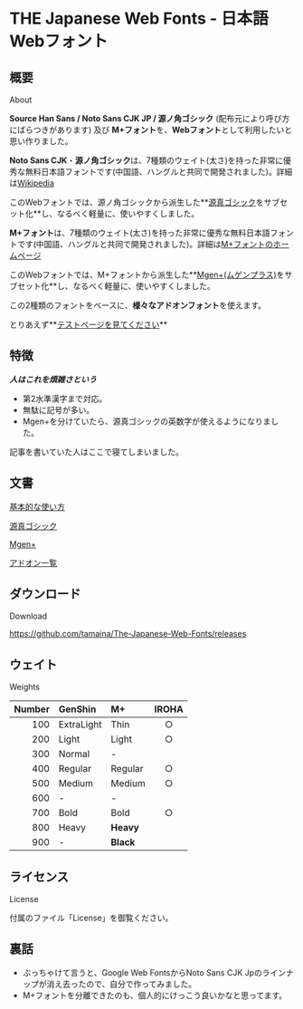 # THE Japanese Web Fonts - 日本語Webフォント

## 概要

About

**Source Han Sans / Noto Sans CJK JP / 源ノ角ゴシック** (配布元により呼び方にばらつきがあります) 及び **M+フォント**を、**Webフォント**として利用したいと思い作りました。

**Noto Sans CJK**・**源ノ角ゴシック**は、7種類のウェイト(太さ)を持った非常に優秀な無料日本語フォントです(中国語、ハングルと共同で開発されました)。詳細は[Wikipedia](https://ja.wikipedia.org/wiki/Source_Han_Sans)

このWebフォントでは、源ノ角ゴシックから派生した**[源真ゴシック](http://jikasei.me/font/genshin/)をサブセット化**し、なるべく軽量に、使いやすくしました。

**M+フォント**は、7種類のウェイト(太さ)を持った非常に優秀な無料日本語フォントです(中国語、ハングルと共同で開発されました)。詳細は[M+フォントのホームページ](http://mplus-fonts.osdn.jp/)

このWebフォントでは、M+フォントから派生した**[Mgen+(ムゲンプラス)](http://jikasei.me/font/mgenplus/)をサブセット化**し、なるべく軽量に、使いやすくしました。

この2種類のフォントをベースに、**様々なアドオンフォント**を使えます。

とりあえず**[テストページを見てください](https://tamaina.github.io/The-Japanese-Web-Fonts/)**

## 特徴

***人はこれを煩雑さという***

- 第2水準漢字まで対応。
- 無駄に記号が多い。
- Mgen+を分けていたら、源真ゴシックの英数字が使えるようになりました。

記事を書いていた人はここで寝てしまいました。

## 文書

[基本的な使い方](HowToSet.md)

[源真ゴシック](Gen.md)

[Mgen+](Mplus.md)

[アドオン一覧](Addons.md)

## ダウンロード

Download

https://github.com/tamaina/The-Japanese-Web-Fonts/releases

## ウェイト

Weights

|Number|GenShin    |M+       |IROHA|
|-----:|:----------|:--------|:---:|
|100   |ExtraLight |Thin     |○   |
|200   |Light      |Light    |○   |
|300   |Normal     |-        |     |
|400   |Regular    |Regular  |○   |
|500   |Medium     |Medium   |○   |
|600   |-          |-        |     |
|700   |Bold       |Bold     |○   |
|800   |Heavy      |**Heavy**|     |
|900   |-          |**Black**|     |

## ライセンス

License

付属のファイル「License」を御覧ください。

## 裏話

- ぶっちゃけて言うと、Google Web FontsからNoto Sans CJK Jpのラインナップが消え去ったので、自分で作ってみました。
- M+フォントを分離できたのも、個人的にけっこう良いかなと思ってます。